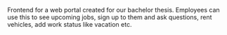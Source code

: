 Frontend for a web portal created for our bachelor thesis. 
Employees can use this to see upcoming jobs, sign up to them and ask questions, rent vehicles, add work status like vacation etc. 
